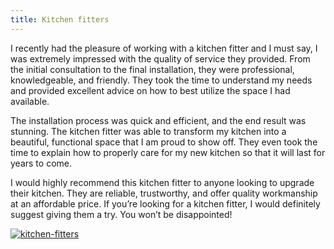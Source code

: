```yaml
---
title: Kitchen fitters
---
```


I recently had the pleasure of working with a kitchen fitter and I must say, I was extremely impressed with the quality of service they provided. From the initial consultation to the final installation, they were professional, knowledgeable, and friendly. They took the time to understand my needs and provided excellent advice on how to best utilize the space I had available.

The installation process was quick and efficient, and the end result was stunning. The kitchen fitter was able to transform my kitchen into a beautiful, functional space that I am proud to show off. They even took the time to explain how to properly care for my new kitchen so that it will last for years to come.

I would highly recommend this kitchen fitter to anyone looking to upgrade their kitchen. They are reliable, trustworthy, and offer quality workmanship at an affordable price. If you’re looking for a kitchen fitter, I would definitely suggest giving them a try. You won’t be disappointed!

[![kitchen-fitters](<https://dabuttonfactory.com/button.png?t=CHECK+SERVICE&f=Noto+Sans-Bold&ts=26&tc=fff&hp=45&vp=20&c=11&bgt=unicolored&bgc=4bd42f>)](<https://www.bark.com/?a_aid=5d2d0e83cdc39>)
